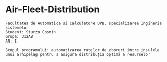# Air-Fleet-Distribution

	Facultatea de Automatica si Calculatore UPB, specializarea Ingineria sistemelor
	Student: Sturzu Cosmin
	Grupa: 312AB
	AN: I

	Scopul programului: automatizarea rutelor de zboruri intre insulele unui arhipelag pentru a asigura distribuția optimă a resurselor




